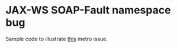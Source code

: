 # JAX-WS SOAP-Fault namespace bug

Sample code to illustrate [this](https://github.com/eclipse-ee4j/metro-jax-ws/issues/58) metro issue.
